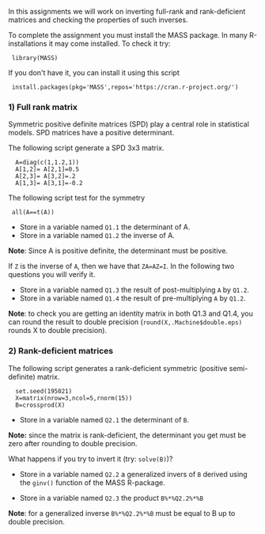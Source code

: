 In this assignments we will work on inverting full-rank and rank-deficient matrices and checking the properties of such inverses.


To complete the assignment you must install the MASS package. In many R-installations it may come installed. To check it try:

```{r}
 library(MASS)
```

If you don't have it, you can install it using this script

```{r,eval=FALSE}
 install.packages(pkg='MASS',repos='https://cran.r-project.org/')
```
### 1) Full rank matrix


Symmetric positive definite matrices (SPD) play a central role in statistical models. SPD matrices have a positive determinant.

The following script generate a SPD 3x3 matrix.


```{r}
  A=diag(c(1,1.2,1))
  A[1,2]= A[2,1]=0.5
  A[2,3]= A[3,2]=.2
  A[1,3]= A[3,1]=-0.2
```

The following script test for the symmetry

```{r}
 all(A==t(A))
```


 - Store in a variable named `Q1.1` the determinant of A.
 - Store in a variable named `Q1.2` the inverse of A.
 
 

**Note**: Since A is positive definite, the determinant must be positive.

If `Z` is the inverse of `A`, then we have that `ZA=AZ=I`. In the following two questions you will verify it.

 - Store in a variable named `Q1.3` the result of post-multiplying `A` by `Q1.2`.
 - Store in a variable named `Q1.4` the result of pre-multiplying `A` by `Q1.2`.


**Note**: to check you are getting an identity matrix in both Q1.3 and Q1.4, you can round the result to double precision (`round(X,.Machine$double.eps)` rounds X to double precision).


### 2) Rank-deficient matrices

The following script generates a rank-deficient symmetric (positive semi-definite) matrix.

```{r}
  set.seed(195021)
  X=matrix(nrow=3,ncol=5,rnorm(15))
  B=crossprod(X)
```

 -  Store in a variable named `Q2.1` the determinant of `B`.
 
 **Note:** since the matrix is rank-deficient, the determinant you get must be zero after rounding to double precision.

What happens if you try to invert it (try: `solve(B)`)?


 - Store in a variable named `Q2.2` a generalized invers of `B` derived using the `ginv()` function of the MASS R-package.
 
 
 - Store in a variable named `Q2.3` the product `B%*%Q2.2%*%B`
 
**Note**: for a generalized inverse `B%*%Q2.2%*%B` must be equal to B up to double precision.


